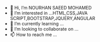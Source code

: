 - 👋 Hi, I’m NOURHAN SAEED MOHAMED 
- 👀 I’m interested in ...HTML,CSS,JAVA SCRIPT,BOOTSTRAP,JQUERY,ANGULAR
- 🌱 I’m currently learning ... 
- 💞️ I’m looking to collaborate on ...
- 📫 How to reach me ...

<!---
nourschka/nourschka is a ✨ special ✨ repository because its `README.md` (this file) appears on your GitHub profile.
You can click the Preview link to take a look at your changes.
--->

